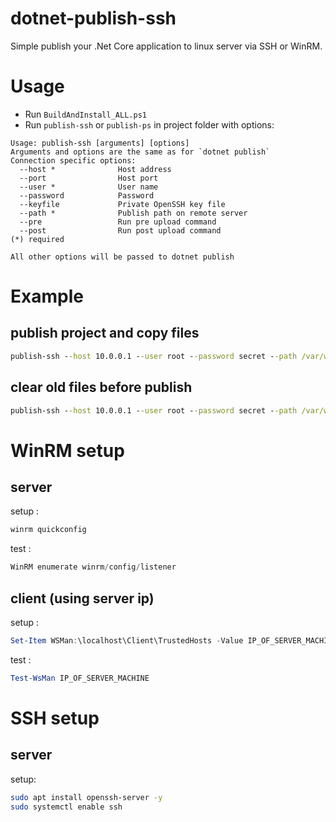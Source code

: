 # dotnet-publish-ssh

Simple publish your .Net Core application to linux server via SSH or WinRM.

# Usage

* Run `BuildAndInstall_ALL.ps1`
* Run `publish-ssh` or `publish-ps` in project folder with options:
```
Usage: publish-ssh [arguments] [options]
Arguments and options are the same as for `dotnet publish`
Connection specific options:
  --host *              Host address
  --port                Host port
  --user *              User name
  --password            Password
  --keyfile             Private OpenSSH key file
  --path *              Publish path on remote server
  --pre                 Run pre upload command
  --post                Run post upload command
(*) required

All other options will be passed to dotnet publish
```

# Example

## publish project and copy files
```cmd
publish-ssh --host 10.0.0.1 --user root --password secret --path /var/www/site
```

## clear old files before publish
```cmd
publish-ssh --host 10.0.0.1 --user root --password secret --path /var/www/site --pre "rm -rf /var/www/site/*"
```

# WinRM setup

## server

setup :

```powershell
winrm quickconfig 
````

test :  

```powershell
WinRM enumerate winrm/config/listener
````

## client (using server ip)

setup : 

```powershell
Set-Item WSMan:\localhost\Client\TrustedHosts -Value IP_OF_SERVER_MACHINE
````

test :  
```powershell
Test-WsMan IP_OF_SERVER_MACHINE
```

# SSH setup

## server

setup: 

```bash
sudo apt install openssh-server -y
sudo systemctl enable ssh
```
